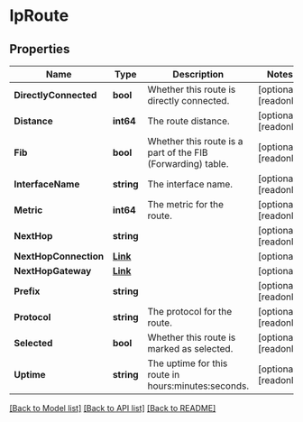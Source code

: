 # IpRoute

## Properties

Name | Type | Description | Notes
------------ | ------------- | ------------- | -------------
**DirectlyConnected** | **bool** | Whether this route is directly connected. | [optional] [readonly] 
**Distance** | **int64** | The route distance. | [optional] [readonly] 
**Fib** | **bool** | Whether this route is a part of the FIB (Forwarding) table. | [optional] [readonly] 
**InterfaceName** | **string** | The interface name. | [optional] [readonly] 
**Metric** | **int64** | The metric for the route. | [optional] [readonly] 
**NextHop** | **string** |  | [optional] [readonly] 
**NextHopConnection** | [**Link**](Link.md) |  | [optional] 
**NextHopGateway** | [**Link**](Link.md) |  | [optional] 
**Prefix** | **string** |  | [optional] [readonly] 
**Protocol** | **string** | The protocol for the route. | [optional] [readonly] 
**Selected** | **bool** | Whether this route is marked as selected. | [optional] [readonly] 
**Uptime** | **string** | The uptime for this route in hours:minutes:seconds. | [optional] [readonly] 

[[Back to Model list]](../README.md#documentation-for-models) [[Back to API list]](../README.md#documentation-for-api-endpoints) [[Back to README]](../README.md)


